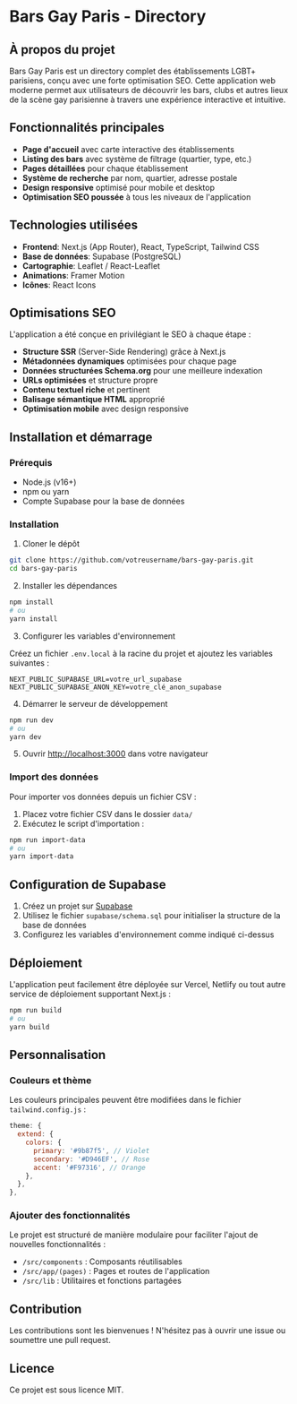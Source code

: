 # Bars Gay Paris - Directory

## À propos du projet

Bars Gay Paris est un directory complet des établissements LGBT+ parisiens, conçu avec une forte optimisation SEO. Cette application web moderne permet aux utilisateurs de découvrir les bars, clubs et autres lieux de la scène gay parisienne à travers une expérience interactive et intuitive.

## Fonctionnalités principales

- **Page d'accueil** avec carte interactive des établissements
- **Listing des bars** avec système de filtrage (quartier, type, etc.)
- **Pages détaillées** pour chaque établissement
- **Système de recherche** par nom, quartier, adresse postale
- **Design responsive** optimisé pour mobile et desktop
- **Optimisation SEO poussée** à tous les niveaux de l'application

## Technologies utilisées

- **Frontend**: Next.js (App Router), React, TypeScript, Tailwind CSS
- **Base de données**: Supabase (PostgreSQL)
- **Cartographie**: Leaflet / React-Leaflet
- **Animations**: Framer Motion
- **Icônes**: React Icons

## Optimisations SEO

L'application a été conçue en privilégiant le SEO à chaque étape :

- **Structure SSR** (Server-Side Rendering) grâce à Next.js
- **Métadonnées dynamiques** optimisées pour chaque page
- **Données structurées Schema.org** pour une meilleure indexation
- **URLs optimisées** et structure propre
- **Contenu textuel riche** et pertinent
- **Balisage sémantique HTML** approprié
- **Optimisation mobile** avec design responsive

## Installation et démarrage

### Prérequis

- Node.js (v16+)
- npm ou yarn
- Compte Supabase pour la base de données

### Installation

1. Cloner le dépôt

```bash
git clone https://github.com/votreusername/bars-gay-paris.git
cd bars-gay-paris
```

2. Installer les dépendances

```bash
npm install
# ou
yarn install
```

3. Configurer les variables d'environnement

Créez un fichier `.env.local` à la racine du projet et ajoutez les variables suivantes :

```
NEXT_PUBLIC_SUPABASE_URL=votre_url_supabase
NEXT_PUBLIC_SUPABASE_ANON_KEY=votre_clé_anon_supabase
```

4. Démarrer le serveur de développement

```bash
npm run dev
# ou
yarn dev
```

5. Ouvrir [http://localhost:3000](http://localhost:3000) dans votre navigateur

### Import des données

Pour importer vos données depuis un fichier CSV :

1. Placez votre fichier CSV dans le dossier `data/`
2. Exécutez le script d'importation :

```bash
npm run import-data
# ou
yarn import-data
```

## Configuration de Supabase

1. Créez un projet sur [Supabase](https://supabase.com/)
2. Utilisez le fichier `supabase/schema.sql` pour initialiser la structure de la base de données
3. Configurez les variables d'environnement comme indiqué ci-dessus

## Déploiement

L'application peut facilement être déployée sur Vercel, Netlify ou tout autre service de déploiement supportant Next.js :

```bash
npm run build
# ou
yarn build
```

## Personnalisation

### Couleurs et thème

Les couleurs principales peuvent être modifiées dans le fichier `tailwind.config.js` :

```js
theme: {
  extend: {
    colors: {
      primary: '#9b87f5', // Violet
      secondary: '#D946EF', // Rose
      accent: '#F97316', // Orange
    },
  },
},
```

### Ajouter des fonctionnalités

Le projet est structuré de manière modulaire pour faciliter l'ajout de nouvelles fonctionnalités :

- `/src/components` : Composants réutilisables
- `/src/app/(pages)` : Pages et routes de l'application
- `/src/lib` : Utilitaires et fonctions partagées

## Contribution

Les contributions sont les bienvenues ! N'hésitez pas à ouvrir une issue ou soumettre une pull request.

## Licence

Ce projet est sous licence MIT.
